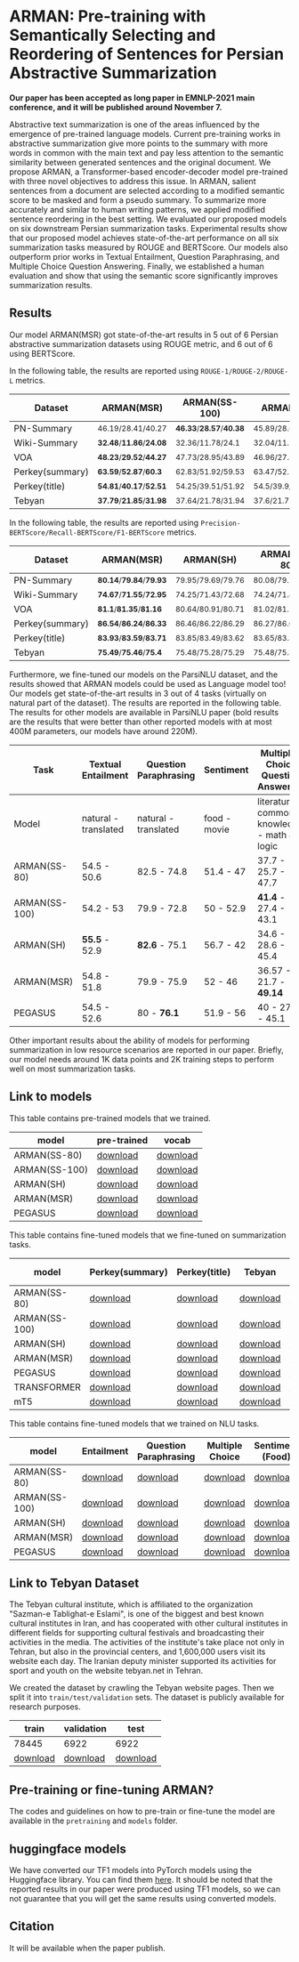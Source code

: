# ARMAN: Pre-training with Semantically Selecting and Reordering of Sentences for Persian Abstractive Summarization

**Our paper has been accepted as long paper in EMNLP-2021 main conference, and it will be published around November 7.**

Abstractive text summarization is one of the areas influenced by the emergence of pre-trained language models. Current pre-training works in abstractive summarization give more points to the summary with more words in common with the main text and pay less attention to the semantic similarity between generated sentences and the original document. We propose ARMAN, a Transformer-based encoder-decoder model pre-trained with three novel objectives to address this issue. In ARMAN, salient sentences from a document are selected according to a modified semantic score to be masked and form a pseudo summary. To summarize more accurately and similar to human writing patterns, we applied modified sentence reordering in the best setting. We evaluated our proposed models on six downstream Persian summarization tasks. Experimental results show that our proposed model achieves state-of-the-art performance on all six summarization tasks measured by ROUGE and BERTScore. Our models also outperform prior works in Textual Entailment, Question Paraphrasing, and Multiple Choice Question Answering. Finally, we established a human evaluation and show that using the semantic score significantly improves summarization results.

## Results

Our model ARMAN(MSR) got state-of-the-art results in 5 out of 6 Persian abstractive summarization datasets using ROUGE metric, and 6 out of 6 using BERTScore.

In the following table, the results are reported using `ROUGE-1/ROUGE-2/ROUGE-L` metrics.

| Dataset | ARMAN(MSR) | ARMAN(SS-100) | ARMAN(SH) | ARMAN(SS-80) | PEGASUS |
|---|---|---|---|---|---|
| PN-Summary | <sub>46.19/28.41/40.27<sub> | <sub>**46.33**/**28.57**/**40.38**<sub> | <sub>45.89/28.03/39.89<sub> | <sub>45.98/28.2/40.09<sub> | <sub>45.67/27.81/39.71<sub> |
| Wiki-Summary | <sub>**32.48**/**11.86**/**24.08**<sub> | <sub>32.36/11.78/24.1<sub> | <sub>32.04/11.78/23.83<sub> | <sub>32.27/11.72/23.91<sub> | <sub>31.98/11.63/23.79<sub> |
| VOA | <sub>**48.23**/**29.52**/**44.27**<sub> | <sub>47.73/28.95/43.89<sub> | <sub>46.96/27.88/42.93<sub> | <sub>47.91/28.9/43.75<sub> | <sub>47.55/28.68/43.57<sub> |
| Perkey(summary) | <sub>**63.59**/**52.87**/**60.3**<sub> | <sub>62.83/51.92/59.53<sub> | <sub>63.47/52.71/60.16<sub> | <sub>62.97/52.11/59.64<sub> | <sub>62.82/51.96/59.48<sub> |
| Perkey(title) | <sub>**54.81**/**40.17**/**52.51**<sub> | <sub>54.25/39.51/51.92<sub> | <sub>54.5/39.9/52.19<sub> | <sub>54.18/39.39/51.84<sub> | <sub>53.99/39.3/51.72<sub> |
| Tebyan | <sub>**37.79**/**21.85**/**31.98**<sub> | <sub>37.64/21.78/31.94<sub> | <sub>37.6/21.77/31.82<sub> | <sub>37.53/21.73/31.77<sub> | <sub>37.2/21.23/31.47<sub> |

In the following table, the results are reported using `Precision-BERTScore/Recall-BERTScore/F1-BERTScore` metrics.

| Dataset | ARMAN(MSR) | ARMAN(SH) | ARMAN(SS-80) | PEGASUS |
|---|---|---|---|---|
| PN-Summary | <sub>**80.14**/**79.84**/**79.93**<sub> | <sub>79.95/79.69/79.76<sub> | <sub>80.08/79.74/79.85<sub> | <sub>79.86/79.67/79.7<sub> |
| Wiki-Summary | <sub>**74.67**/**71.55**/**72.95**<sub> | <sub>74.25/71.43/72.68<sub> | <sub>74.24/71.48/72.71<sub> | <sub>74.29/71.31/72.64<sub> |
| VOA | <sub>**81.1**/**81.35**/**81.16**<sub> | <sub>80.64/80.91/80.71<sub> | <sub>81.02/81.13/81<sub> | <sub>80.84/81.13/80.92<sub> |
| Perkey(summary) | <sub>**86.54**/**86.24**/**86.33**<sub> | <sub>86.46/86.22/86.29<sub> | <sub>86.27/86.01/86.09<sub> | <sub>86.13/86.01/86.01<sub> |
| Perkey(title) | <sub>**83.93**/**83.59**/**83.71**<sub> | <sub>83.85/83.49/83.62<sub> | <sub>83.65/83.36/83.46<sub> | <sub>83.68/83.31/83.45<sub> |
| Tebyan | <sub>**75.49**/**75.46**/**75.4**<sub> | <sub>75.48/75.28/75.29<sub> | <sub>75.48/75.32/75.32<sub> | <sub>75.26/75.17/75.14<sub> |

Furthermore, we fine-tuned our models on the ParsiNLU dataset, and the results showed that ARMAN models could be used as Language model too! Our models get state-of-the-art results in 3 out of 4 tasks (virtually on natural part of the dataset). The results are reported in the following table. The results for other models are available in ParsiNLU paper (bold results are the results that were better than other reported models with at most 400M parameters, our models have around 220M).

| Task | Textual Entailment | Question Paraphrasing | Sentiment | Multiple-Choice Question Answering |
|---|---|---|---|---|
| Model | natural - translated | natural - translated  | food - movie | literature - common knowledge - math & logic |
| ARMAN(SS-80) | 54.5 - 50.6 | 82.5 - 74.8 | 51.4 - 47	| 37.7 - 25.7 - 47.7 |
| ARMAN(SS-100) | 54.2 - 53 | 79.9 - 72.8 | 50 - 52.9	| **41.4** - 27.4 - 43.1 |
| ARMAN(SH) | **55.5** - 52.9 | **82.6** - 75.1 | 56.7 - 42 | 34.6 - 28.6 - 45.4 |
| ARMAN(MSR) | 54.8 - 51.8 | 79.9 - 75.9 | 52 - 46 | 36.57 - 21.7 - **49.14** |
| PEGASUS | 54.5 - 52.6 | 80 - **76.1** | 51.9 - 56 | 40 - 27.7 - 45.1 |

Other important results about the ability of models for performing summarization in low resource scenarios are reported in our paper. Briefly, our model needs around 1K data points and 2K training steps to perform well on most summarization tasks.

## Link to models

This table contains pre-trained models that we trained.

| model | pre-trained | vocab |
|---|---|---|
| ARMAN(SS-80) | [download](https://drive.google.com/file/d/10KoubIxlvRst-DVYjL4PTRdZ-Uh5FQkz/view?usp=sharing) | [download](https://drive.google.com/file/d/1JiSqXYr7lhfoKSJrs7KCG52fxzooViAj/view?usp=sharing) |
| ARMAN(SS-100) | [download](https://drive.google.com/file/d/10RUMNL5rtfsnEIwIaPd8IkBF1lxpmxeh/view?usp=sharing) | [download](https://drive.google.com/file/d/19tNHVJ9RRmgtMsovpLCQSmRtEidhHkck/view?usp=sharing) |
| ARMAN(SH) | [download](https://drive.google.com/file/d/11pZOisSd_qtD_GH1nUqK4cI7PInp_lob/view?usp=sharing) | [download](https://drive.google.com/file/d/17kFNPJbMq-dsJ41US0l3oU75eqcl7lL2/view?usp=sharing) |
| ARMAN(MSR) | [download](https://drive.google.com/file/d/10zxKkWnUNi3mkmo9MrJY5n05aINu8I22/view?usp=sharing) | [download](https://drive.google.com/file/d/1I7jhDTOHCjyRxcrmA8v8QGL9a4-bZHJU/view?usp=sharing) |
| PEGASUS | [download](https://drive.google.com/file/d/19f_QTQJLrnLO6-mFDUiqpjNybELIhmNT/view?usp=sharing) | [download](https://drive.google.com/file/d/1233G5hrSt-26iQ9Lvq6TJMMYE9Kx9mmJ/view?usp=sharing) |


This table contains fine-tuned models that we fine-tuned on summarization tasks.

| model | Perkey(summary) | Perkey(title) | Tebyan | Wiki Summary | VOA headlines | PN Summary | Vocab | 
|---|---|---|---|---|---|---|---|
| ARMAN(SS-80) | [download](https://drive.google.com/file/d/1048Dgax3XrL7TvltuAQmOcF16lyGpNLC/view?usp=sharing) | [download](https://drive.google.com/file/d/1054LQ30cYSPdWFCDuqzao1G2t4uLKKXP/view?usp=sharing) | [download](https://drive.google.com/file/d/10DKYTNu6uVu0RoXMQOakBiLtnL2pNQds/view?usp=sharing) | [download](https://drive.google.com/file/d/10IFJSMwDSiLY1B5uUaoLmGsXDCAggtL_/view?usp=sharing) | [download](https://drive.google.com/file/d/10FNEtaVVCklvp_-xUPvfbPjaNk24UwoM/view?usp=sharing) | [download](https://drive.google.com/file/d/1-pUijF1N7_LSk3jTFNVjuOV9Ab54vtN7/view?usp=sharing) | [download](https://drive.google.com/file/d/1JiSqXYr7lhfoKSJrs7KCG52fxzooViAj/view?usp=sharing) |
| ARMAN(SS-100) | [download](https://drive.google.com/file/d/10f-6OwVWS2mOPUXFpOEaWAChq3sbV3K7/view?usp=sharing) | [download](https://drive.google.com/file/d/10lVYoebLG5HSVrOSM5ZVows5zU5RIC9c/view?usp=sharing) | [download](https://drive.google.com/file/d/10ie80hhUmFxbGpCY3liTh0ILI8Xbjw-V/view?usp=sharing) | [download](https://drive.google.com/file/d/10z5F-xyknf6FoOEu44W5C4xAnNAfXQMb/view?usp=sharing) | [download](https://drive.google.com/file/d/10pHtaMPCtd6ySeLSwVYgvUDVlPZkVCvh/view?usp=sharing) | [download](https://drive.google.com/file/d/10TkvHyhMpzbQUGZGEqDa80J5JAH1uSd0/view?usp=sharing) | [download](https://drive.google.com/file/d/19tNHVJ9RRmgtMsovpLCQSmRtEidhHkck/view?usp=sharing) |
| ARMAN(SH) | [download](https://drive.google.com/file/d/12Hss4zW6hBBWgAqOApKnxGptXLkJylr_/view?usp=sharing) | [download](https://drive.google.com/file/d/12Rk-8KzGD1dh9bzX6p9g5a0SLXQPTM1I/view?usp=sharing) | [download](https://drive.google.com/file/d/12Sjrly-TZ4YC4CX8iTspi8hcVbKZFV6a/view?usp=sharing) | [download](https://drive.google.com/file/d/12kijEM1KY4EHa1W9M81JTSJtj0GGoXK_/view?usp=sharing) | [download](https://drive.google.com/file/d/12Va9GaI3C92iZxPsUpdYJBhi8ZtFzqm5/view?usp=sharing) | [download](https://drive.google.com/file/d/11teC7NB9mIFMxhkLAv0h5ds1ic9E_twD/view?usp=sharing) | [download](https://drive.google.com/file/d/17kFNPJbMq-dsJ41US0l3oU75eqcl7lL2/view?usp=sharing) |
| ARMAN(MSR) | [download](https://drive.google.com/file/d/11_yY2Cyohi7c8d1Q0dHjm7P0MPq6cByn/view?usp=sharing) | [download](https://drive.google.com/file/d/11bd5FuZHF5Zg0CjfxCLfXT9sXmBHtun7/view?usp=sharing) | [download](https://drive.google.com/file/d/11eZLQu3YRtroLBd6FFg3FHooZUohlLAk/view?usp=sharing) | [download](https://drive.google.com/file/d/11gJt8RJtvajoCCHBgZwewc8Mtm7eBL1k/view?usp=sharing) | [download](https://drive.google.com/file/d/11fdot0FNLyx9AXbe9P28jk3IMVdq1mTf/view?usp=sharing) | [download](https://drive.google.com/file/d/10zyAyS5_m6nR8Hc9m2dY8gwV-RAvxgHf/view?usp=sharing) | [download](https://drive.google.com/file/d/1I7jhDTOHCjyRxcrmA8v8QGL9a4-bZHJU/view?usp=sharing) |
| PEGASUS | [download](https://drive.google.com/file/d/1-979b6qb1JlZ1YERtvw3YR7gxnBaoY_l/view?usp=sharing) | [download](https://drive.google.com/file/d/1-CpPqalgchLMgwq5-KZnTge3UzWP_xii/view?usp=sharing) | [download](https://drive.google.com/file/d/1-PYt7zrcnJYvETAyosOG7DQwJWE2oz-7/view?usp=sharing) | [download](https://drive.google.com/file/d/1-VyeYa67lheqRTP1zrzqmdKzb2tMzylx/view?usp=sharing) | [download](https://drive.google.com/file/d/1-SODssM-zUyiM8qAtsn_za9EFbJZgr2Q/view?usp=sharing) | [download](https://drive.google.com/file/d/1-3ri_Mtq_iFHLIsZeGFjz1UCAxG-D_f0/view?usp=sharing) | [download](https://drive.google.com/file/d/1233G5hrSt-26iQ9Lvq6TJMMYE9Kx9mmJ/view?usp=sharing) |
| TRANSFORMER | [download](https://drive.google.com/file/d/12vBTRSWJADW-iTopzvoU9XDgozIEK45_/view?usp=sharing) | [download](https://drive.google.com/file/d/132QKw--afbys6PRvrc-RWEg1lx7fl2E9/view?usp=sharing) | [download](https://drive.google.com/file/d/138s5mGqXPT4hSAW7rmyknYua0hqKtuDD/view?usp=sharing) | [download](https://drive.google.com/file/d/13CFmlK1DG1z8um8_cXBMOVU0FVJbkE9J/view?usp=sharing) | [download](https://drive.google.com/file/d/13CBc5S6KsL4SgQcDsbIY1io0Zt_Vc2d0/view?usp=sharing) | [download](https://drive.google.com/file/d/12rEp-1sVPO-oU1ts14P-9z4wtd1-Gi5N/view?usp=sharing) | [download](https://drive.google.com/file/d/1UMxhHffX-bnS2tiApfF4F1wEb9Av52If/view?usp=sharing) |
| mT5 | [download](https://drive.google.com/file/d/13KsTGEpiykaWKlQSyGORsVR8-y40GDG6/view?usp=sharing) | [download](https://drive.google.com/file/d/13NgVOEBhbira2tPoxV-LL0PwMbIHxzJn/view?usp=sharing) | [download](https://drive.google.com/file/d/13QVnRkaqKI_v0wUp399xyyN72WgRWKPw/view?usp=sharing) | [download](https://drive.google.com/file/d/13WBe4S_MfPanqbheriOvgKpYL3F9y2cQ/view?usp=sharing) | [download](https://drive.google.com/file/d/13QdmdYfZsOumP4xilmiLTiSf7T0sSReY/view?usp=sharing) | [download](https://drive.google.com/file/d/13DyYKB96avZqYq1f4ma_ddT0oguRsKn_/view?usp=sharing) | [download](https://drive.google.com/file/d/13a_HRMQfbSG1qIUKcJx5PeAHgC3kyCXI/view?usp=sharing) |

This table contains fine-tuned models that we trained on NLU tasks.

| model | Entailment | Question Paraphrasing | Multiple Choice | Sentiment (Food) | Sentiment (Movie) | vocab |
|---|---|---|---|---|---|---|
| ARMAN(SS-80) | [download](https://drive.google.com/file/d/1-z5OOQVR-rhEgPDZ8czohYepJG9pJNBC/view?usp=sharing) | [download](https://drive.google.com/file/d/10-k57K_c2YF9lvo401LFrloQp7ZLizfV/view?usp=sharing) | [download](https://drive.google.com/file/d/1-uqKJTOxnex9HCiXNYi0Zh1_9GX3bBTB/view?usp=sharing) | [download](https://drive.google.com/file/d/101f9XAnQVM1sbmQGCaqMoQpAE4MD4sgH/view?usp=sharing) | [download](https://drive.google.com/file/d/100ymwmm86A0AbxtzL9hEL8C-zqiH6zoh/view?usp=sharing) | [download](https://drive.google.com/file/d/1JiSqXYr7lhfoKSJrs7KCG52fxzooViAj/view?usp=sharing) |
| ARMAN(SS-100) | [download](https://drive.google.com/file/d/10Vt2knCDgu1IadTjsmYQigtLEuTMK67U/view?usp=sharing) | [download](https://drive.google.com/file/d/10_de0PW0QjkbULKh7ND0Gm4XQraUczwa/view?usp=sharing) | [download](https://drive.google.com/file/d/10WlL8xwFdixhEy3UbyG8-0q4qDGFO178/view?usp=sharing) | [download](https://drive.google.com/file/d/10cMxEQY9iJnMuSi_Iiq34RpNDrvq07D2/view?usp=sharing) | [download](https://drive.google.com/file/d/10afjltA7ny7gNZNRpctj_iS7-5P735kY/view?usp=sharing) | [download](https://drive.google.com/file/d/19tNHVJ9RRmgtMsovpLCQSmRtEidhHkck/view?usp=sharing) |
| ARMAN(SH) | [download](https://drive.google.com/file/d/1262AmeC-ET65ls9x77_QbGkVad8GRTPG/view?usp=sharing) | [download](https://drive.google.com/file/d/127jNWuMwfjWOq_JqCXN2lIujWQFs_lci/view?usp=sharing) | [download](https://drive.google.com/file/d/11v1a_Jj31yHKxbJvtsZo1dKE95JGvj0Z/view?usp=sharing) | [download](https://drive.google.com/file/d/12GVulWyhKhDYcYyht7QnA27GR5UB9rHy/view?usp=sharing) | [download](https://drive.google.com/file/d/11vE2TQnbIzo4tcrb5OylnLgNAsPpqcnO/view?usp=sharing) | [download](https://drive.google.com/file/d/17kFNPJbMq-dsJ41US0l3oU75eqcl7lL2/view?usp=sharing) |
| ARMAN(MSR) | [download](https://drive.google.com/file/d/119jjbhPkr4Dcrzd3SDefJX1t6w7Gqjnq/view?usp=sharing) | [download](https://drive.google.com/file/d/11FNpesb4cM8XVc8ygG2MKiS4OTeEPJ7p/view?usp=sharing) | [download](https://drive.google.com/file/d/11AI6cxcGnxwqgZg_7kM1XX41fklAKi21/view?usp=sharing) | [download](https://drive.google.com/file/d/11XNGkyrSTiu_91n3GH_EIfCJw38jMCgC/view?usp=sharing) | [download](https://drive.google.com/file/d/11IuSk-0pNuYoCLfpT9Tkr9HzsTQyqyEJ/view?usp=sharing) | [download](https://drive.google.com/file/d/1I7jhDTOHCjyRxcrmA8v8QGL9a4-bZHJU/view?usp=sharing) |
| PEGASUS | [download](https://drive.google.com/file/d/1-ZP1XQ72EQpxpSvLDX8lYj7n6vh5qFId/view?usp=sharing) | [download](https://drive.google.com/file/d/1-_aX-Z5ABCHhCBzq55qp9PPpy4jp7-2X/view?usp=sharing) | [download](https://drive.google.com/file/d/1-_Q211lUJCBS1pPHEIT12O_-TcdXFer2/view?usp=sharing) | [download](https://drive.google.com/file/d/1-fOE8AoiHnhj_70IIhKBMTPY9msGg7xK/view?usp=sharing) | [download](https://drive.google.com/file/d/1-cYfjqNCMO543WJ-BirKBfz8a7G5bzfV/view?usp=sharing) | [download](https://drive.google.com/file/d/1233G5hrSt-26iQ9Lvq6TJMMYE9Kx9mmJ/view?usp=sharing) |

## Link to Tebyan Dataset

The Tebyan cultural institute, which is affiliated to the organization "Sazman-e Tablighat-e Eslami", is one of the biggest and best known cultural institutes in Iran, and has cooperated with other cultural institutes in different fields for supporting cultural festivals and broadcasting their activities in the media. The activities of the institute's take place not only in Tehran, but also in the provincial centers, and 1,600,000 users visit its website each day. The Iranian deputy minister supported its activities for sport and youth on the website tebyan.net in Tehran.

We created the dataset by crawling the Tebyan website pages. Then we split it into `train/test/validation` sets. The dataset is publicly available for research purposes.

| train | validation | test |
|---|---|---|
| 78445 | 6922 | 6922 |
| [download](https://drive.google.com/file/d/1GULweSnrfW65IzX9K45ezD6phrvDFJsM/view?usp=sharing) | [download](https://drive.google.com/file/d/1uy5aGSIwZVOZwzE4KoHhQ6NawHcZ8ZIa/view?usp=sharing) | [download](https://drive.google.com/file/d/1HCgoeX509UFQA9Q5sxvqzv9RjGJnGXUp/view?usp=sharing) |

## Pre-training or fine-tuning ARMAN?

The codes and guidelines on how to pre-train or fine-tune the model are available in the `pretraining` and `models` folder.

## huggingface models

We have converted our TF1 models into PyTorch models using the Huggingface library. You can find them [here](https://huggingface.co/alireza7). It should be noted that the reported results in our paper were produced using TF1 models, so we can not guarantee that you will get the same results using converted models.

## Citation

It will be available when the paper publish.